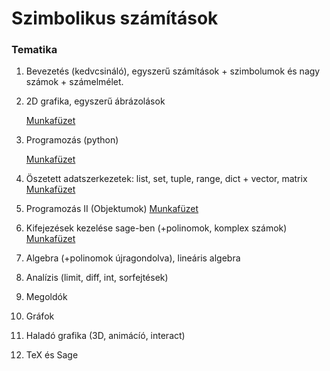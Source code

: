 # Szimbolikus számítások #

### Tematika ###

1. Bevezetés (kedvcsináló), egyszerű számítások + szimbolumok és nagy számok +
   számelmélet.
   
2. 2D grafika, egyszerű ábrázolások
 
   [Munkafüzet](https://cocalc.com/share/c305dde6-aab5-498e-86fa-3cfbd5ab5db8/Grafika_I.sagews?viewer=share)

3. Programozás (python)

   [Munkafüzet](https://cocalc.com/share/c305dde6-aab5-498e-86fa-3cfbd5ab5db8/Programozas_I.sagews?viewer=share)

4. Öszetett adatszerkezetek: list, set, tuple, range, dict + vector, matrix
   [Munkafüzet](https://cocalc.com/share/c305dde6-aab5-498e-86fa-3cfbd5ab5db8/Programozas_II.sagews?viewer=share)

5. Programozás II (Objektumok)
   [Munkafüzet](https://cocalc.com/share/c305dde6-aab5-498e-86fa-3cfbd5ab5db8/Programozas_III.sagews?viewer=share)

5. Kifejezések kezelése sage-ben (+polinomok, komplex számok)
   [Munkafüzet](https://cocalc.com/share/c305dde6-aab5-498e-86fa-3cfbd5ab5db8/Kifejezesek.sagews?viewer=share)

6. Algebra (+polinomok újragondolva), lineáris algebra

7. Analízis (limit, diff, int, sorfejtések)

8. Megoldók 

9. Gráfok

10. Haladó grafika (3D, animácíó, interact)

11. TeX és Sage
